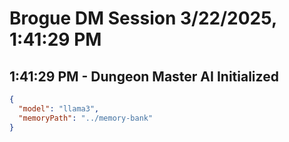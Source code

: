# Brogue DM Session 3/22/2025, 1:41:29 PM

## 1:41:29 PM - Dungeon Master AI Initialized

```json
{
  "model": "llama3",
  "memoryPath": "../memory-bank"
}
```

